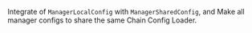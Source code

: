 Integrate of `ManagerLocalConfig` with `ManagerSharedConfig`, and Make all manager configs to share the same Chain Config Loader.
